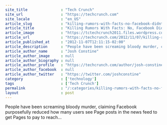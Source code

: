 ```yaml
---
site_title               : "Tech Crunch"
site_url                 : "https://techcrunch.com"
site_locale              : "en_US"
article_slug             : "killing-rumors-with-facts-no-facebook-didnt-decrease-page-feed-reach-to-sell-more-promoted-posts"
article_title            : "Killing Rumors With Facts: No, Facebook Didn’t Decrease Page Feed Reach To Sell More Promoted Posts"
article_image            : "https://tctechcrunch2011.files.wordpress.com/2012/11/news-feed-chill-out.png?w=394&h=399&crop=1"
article_url              : "https://techcrunch.com/2012/11/07/killing-rumors-with-facts-no-facebook-didnt-decrease-page-news-feed-reach-to-sell-more-promoted-posts/"
article_published_at     : "2012-11-07T12:11:15-02:00"
article_description      : "People have been screaming bloody murder, claiming Facebook purposefully reduced how many users see Page posts in the news feed to get Pages to pay to reach..."
article_author_name      : "Josh Constine"
article_author_image     : null
article_author_biography : null
article_author_profile   : "https://techcrunch.com/author/josh-constine/"
article_author_facebook  : null
article_author_twitter   : "https://twitter.com/joshconstine"
category                 : ['technology']
tags                     : ['Tech Crunch']
permalink                : "/:categories/killing-rumors-with-facts-no-facebook-didnt-decrease-page-feed-reach-to-sell-more-promoted-posts/"
layout                   : post
---
```


People have been screaming bloody murder, claiming Facebook purposefully reduced how many users see Page posts in the news feed to get Pages to pay to reach...
